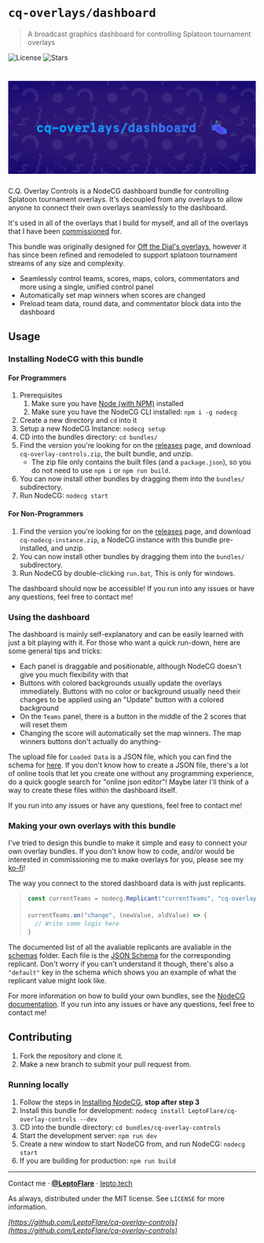 # `cq-overlays/dashboard`
> A broadcast graphics dashboard for controlling Splatoon tournament overlays

![License][license-shield]
![Stars][stars-shield]
# ![Banner](banner.png)

C.Q. Overlay Controls is a NodeCG dashboard bundle for controlling Splatoon tournament overlays. It's decoupled from any overlays to allow anyone to connect their own overlays seamlessly to the dashboard.

It's used in all of the overlays that I build for myself, and all of the overlays that I have been [commissioned](https://ko-fi.com/leptoflare/commissions) for.

This bundle was originally designed for [Off the Dial's overlays](https://github.com/offthedial/overlays), however it has since been refined and remodeled to support splatoon tournament streams of any size and complexity.

- Seamlessly control teams, scores, maps, colors, commentators and more using a single, unified control panel
- Automatically set map winners when scores are changed
- Preload team data, round data, and commentator block data into the dashboard

## Usage <!-- Using the product -->
### Installing NodeCG with this bundle
#### For Programmers
1. Prerequisites
   1. Make sure you have [Node (with NPM)](https://nodejs.org) installed
   2. Make sure you have the NodeCG CLI installed: `npm i -g nodecg`
2. Create a new directory and `cd` into it
3. Setup a new NodeCG Instance: `nodecg setup`
4. CD into the bundles directory: `cd bundles/`
5. Find the version you're looking for on the [releases](https://github.com/LeptoFlare/cq-overlay-controls/releases) page, and download `cq-overlay-controls.zip`, the built bundle, and unzip.
   - The zip file only contains the built files (and a `package.json`), so you do not need to use `npm i` or `npm run build`.
6. You can now install other bundles by dragging them into the `bundles/` subdirectory.
7. Run NodeCG: `nodecg start`

#### For Non-Programmers
1. Find the version you're looking for on the [releases](https://github.com/LeptoFlare/cq-overlay-controls/releases) page, and download `cq-nodecg-instance.zip`, a NodeCG instance with this bundle pre-installed, and unzip.
2. You can now install other bundles by dragging them into the `bundles/` subdirectory.
3. Run NodeCG by double-clicking `run.bat`, This is only for windows.

The dashboard should now be accessible! If you run into any issues or have any questions, feel free to contact me!

### Using the dashboard
The dashboard is mainly self-explanatory and can be easily learned with just a bit playing with it. For those who want a quick run-down, here are some general tips and tricks:
- Each panel is draggable and positionable, although NodeCG doesn't give you much flexibility with that
- Buttons with colored backgrounds usually update the overlays immediately. Buttons with no color or background usually need their changes to be applied using an "Update" button with a colored background
- On the `Teams` panel, there is a button in the middle of the 2 scores that will reset them
- Changing the score will automatically set the map winners. The map winners buttons don't actually do anything-

The upload file for `Loaded Data` is a JSON file, which you can find the schema for [here](https://github.com/LeptoFlare/cq-overlay-controls/blob/main/schemas/loadedData.json). If you don't know how to create a JSON file, there's a lot of online tools that let you create one without any programming experience, do a quick google search for "online json editor"! Maybe later I'll think of a way to create these files within the dashboard itself.

If you run into any issues or have any questions, feel free to contact me!

### Making your own overlays with this bundle
I've tried to design this bundle to make it simple and easy to connect your own overlay bundles. If you don't know how to code, and/or would be interested in commissioning me to make overlays for you, please see my [ko-fi](https://ko-fi.com/leptoflare/commissions)!

The way you connect to the stored dashboard data is with just replicants.
> ```js
> const currentTeams = nodecg.Replicant("currentTeams", "cq-overlay-controls");
>
> currentTeams.on("change", (newValue, oldValue) => {
>   // Write some logic here
> }
> ```

The documented list of all the avaliable replicants are avaliable in the [schemas](/schemas) folder. Each file is the [JSON Schema](https://json-schema.org) for the corresponding replicant. Don't worry if you can't understand it though, there's also a `"default"` key in the schema which shows you an example of what the replicant value might look like.

For more information on how to build your own bundles, see the [NodeCG documentation](https://www.nodecg.dev/docs/creating-bundles). If you run into any issues or have any questions, feel free to contact me!

## Contributing <!-- Using the source -->
1. Fork the repository and clone it.
2. Make a new branch to submit your pull request from.

### Running locally
1. Follow the steps in [Installing NodeCG](#installing-nodecg-with-this-bundle), **stop after step 3**
2. Install this bundle for development: `nodecg install LeptoFlare/cq-overlay-controls --dev`
3. CD into the bundle directory: `cd bundles/cq-overlay-controls`
4. Start the development server: `npm run dev`
5. Create a new window to start NodeCG from, and run NodeCG: `nodecg start`
6. If you are building for production: `npm run build`

---

Contact me · [**@LeptoFlare**](https://github.com/LeptoFlare) · [lepto.tech](https://lepto.tech)

As always, distributed under the MIT license. See `LICENSE` for more information.

_[https://github.com/LeptoFlare/cq-overlay-controls](https://github.com/LeptoFlare/cq-overlay-controls)_

<!-- markdown links & imgs -->
[stars-shield]: https://img.shields.io/github/stars/LeptoFlare/cq-overlay-controls.svg?style=social
[license-shield]: https://img.shields.io/github/license/LeptoFlare/cq-overlay-controls.svg?style=flat
